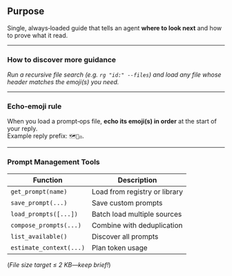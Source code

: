 <!-- id:index emoji:🗺️ -->
## Purpose  
Single, always‑loaded guide that tells an agent **where to look next** and how to prove what it read.

---

### How to discover more guidance  
*Run a recursive file search (e.g. `rg "id:" --files`) and load any file whose header matches the emoji(s) you need.*

---

### Echo‑emoji rule  
When you load a prompt‑ops file, **echo its emoji(s) in order** at the start of your reply.  
Example reply prefix: `🗺️🧭⚖️`.

---

### Prompt Management Tools
| Function | Description |
|----------|-------------|
| `get_prompt(name)` | Load from registry or library |
| `save_prompt(...)` | Save custom prompts |
| `load_prompts([...])` | Batch load multiple sources |
| `compose_prompts(...)` | Combine with deduplication |
| `list_available()` | Discover all prompts |
| `estimate_context(...)` | Plan token usage |

(*File size target ≤ 2 KB—keep brief!*)